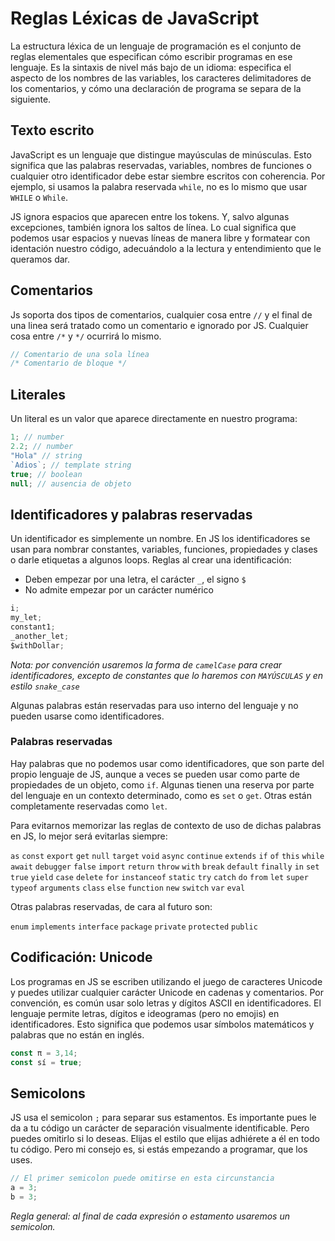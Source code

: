 # Reglas Léxicas de JavaScript

La estructura léxica de un lenguaje de programación es el conjunto de reglas elementales que especifican cómo escribir programas en ese lenguaje. Es la sintaxis de nivel más bajo de un idioma: especifica el aspecto de los nombres de las variables, los caracteres delimitadores de los comentarios, y cómo una declaración de programa se separa de la siguiente.

## Texto escrito

JavaScript es un lenguaje que distingue mayúsculas de minúsculas. Esto significa que las palabras reservadas, variables, nombres de funciones o cualquier otro identificador debe estar siembre escritos con coherencia. Por ejemplo, si usamos la palabra reservada `while`, no es lo mismo que usar `WHILE` o `While`.

JS ignora espacios que aparecen entre los tokens. Y, salvo algunas excepciones, también ignora los saltos de línea. Lo cual significa que podemos usar espacios y nuevas líneas de manera libre y formatear con identación nuestro código, adecuándolo a la lectura y entendimiento que le queramos dar.

## Comentarios

Js soporta dos tipos de comentarios, cualquier cosa entre `//` y el final de una linea será tratado como un comentario e ignorado por JS. Cualquier cosa entre `/*` y `*/` ocurrirá lo mismo.

```js
// Comentario de una sola línea
/* Comentario de bloque */
```

## Literales

Un literal es un valor que aparece directamente en nuestro programa:

```js
1; // number
2.2; // number
"Hola" // string
`Adios`; // template string
true; // boolean
null; // ausencia de objeto
```

## Identificadores y palabras reservadas

Un identificador es simplemente un nombre. En JS los identificadores se usan para nombrar constantes, variables, funciones, propiedades y clases o darle etiquetas a algunos loops. Reglas al crear una identificación:

- Deben empezar por una letra, el carácter `_`, el signo `$`
- No admite empezar por un carácter numérico

```js
i;
my_let;
constant1;
_another_let;
$withDollar;
```

_Nota: por convención usaremos la forma de `camelCase` para crear identificadores, excepto de constantes que lo haremos con `MAYÚSCULAS` y en estilo `snake_case`_

Algunas palabras están reservadas para uso interno del lenguaje y no pueden usarse como identificadores.

### Palabras reservadas

Hay palabras que no podemos usar como identificadores, que son parte del propio lenguaje de JS, aunque a veces se pueden usar como parte de propiedades de un objeto, como `if`. Algunas tienen una reserva por parte del lenguaje en un contexto determinado, como es `set` o `get`. Otras están completamente reservadas como `let`.

Para evitarnos memorizar las reglas de contexto de uso de dichas palabras en JS, lo mejor será evitarlas siempre:

`as` `const` `export` `get` `null` `target` `void`
`async` `continue` `extends` `if` `of` `this` `while`
`await` `debugger` `false` `import` `return` `throw` `with`
`break` `default` `finally` `in` `set` `true` `yield`
`case` `delete` `for` `instanceof` `static` `try`
`catch` `do` `from` `let` `super` `typeof` `arguments`
`class` `else` `function` `new` `switch` `var` `eval`

Otras palabras reservadas, de cara al futuro son:

`enum` `implements` `interface` `package` `private` `protected` `public`

## Codificación: Unicode

Los programas en JS se escriben utilizando el juego de caracteres Unicode y puedes utilizar cualquier carácter Unicode en cadenas y comentarios. Por convención, es común usar solo letras y dígitos ASCII en identificadores. El lenguaje permite letras, dígitos e ideogramas (pero no emojis) en identificadores. Esto significa que podemos usar símbolos matemáticos y palabras que no están en inglés.

```js
const π = 3,14;
const sí = true;
```

## Semicolons

JS usa el semicolon `;` para separar sus estamentos. Es importante pues le da a tu código un carácter de separación visualmente identificable. Pero puedes omitirlo si lo deseas. Elijas el estilo que elijas adhiérete a él en todo tu código. Pero mi consejo es, si estás empezando a programar, que los uses.

```js
// El primer semicolon puede omitirse en esta circunstancia
a = 3;
b = 3;
```

_Regla general: al final de cada expresión o estamento usaremos un semicolon._
